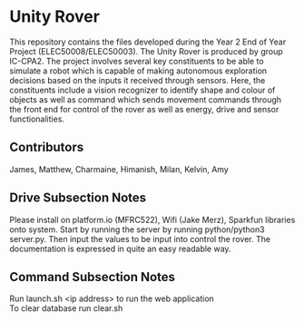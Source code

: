 # Unity Rover
This repository contains the files developed during the Year 2 End of Year Project (ELEC50008/ELEC50003). The Unity Rover is produced by group IC-CPA2. The project involves several key constituents to be able to simulate a robot which is capable of making autonomous exploration decisions based on the inputs it received through sensors. Here, the constituents include a vision recognizer to identify shape and colour of objects as well as command which sends movement commands through the front end for control of the rover as well as energy, drive and sensor functionalities. 

## Contributors
James,
Matthew,
Charmaine,
Himanish,
Milan,
Kelvin,
Amy

## Drive Subsection Notes
Please install on platform.io (MFRC522), Wifi (Jake Merz), Sparkfun libraries onto system. Start by running the server by running python/python3 server.py. Then input the values to be input into control the rover. The documentation is expressed in quite an easy readable way.

## Command Subsection Notes
Run launch.sh &lt;ip address> to run the web application <br>
To clear database run clear.sh


